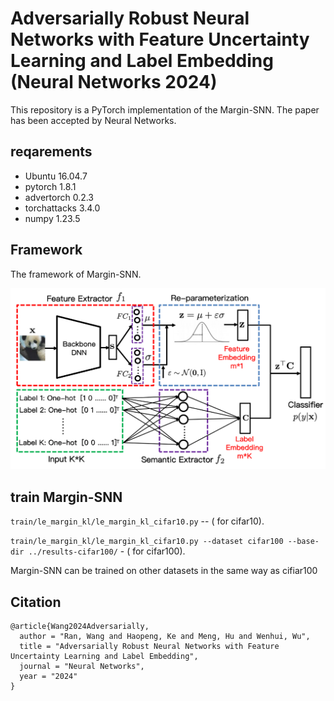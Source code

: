 # Adversarially Robust Neural Networks with Feature Uncertainty Learning and Label Embedding (Neural Networks 2024)



This repository is a PyTorch implementation of the Margin-SNN. The paper has been accepted by Neural Networks.

## reqarements
- Ubuntu 16.04.7
- pytorch 1.8.1
- advertorch 0.2.3
- torchattacks 3.4.0
- numpy 1.23.5

## Framework
The framework of Margin-SNN.

<img src="images/framework.png" width="800"/>


## train Margin-SNN
 
``train/le_margin_kl/le_margin_kl_cifar10.py`` -- ( for cifar10).

``train/le_margin_kl/le_margin_kl_cifar10.py --dataset cifar100 --base-dir ../results-cifar100/`` - ( for cifar100).

Margin-SNN can be trained on other datasets in the same way as cifiar100



## Citation
```
@article{Wang2024Adversarially,
  author = "Ran, Wang and Haopeng, Ke and Meng, Hu and Wenhui, Wu",
  title = "Adversarially Robust Neural Networks with Feature Uncertainty Learning and Label Embedding",
  journal = "Neural Networks",
  year = "2024"
}
```




